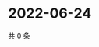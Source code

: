 # 2022-06-24

共 0 条

<!-- BEGIN WEIBO -->
<!-- 最后更新时间 Fri Jun 24 2022 21:36:56 GMT+0800 (China Standard Time) -->

<!-- END WEIBO -->

